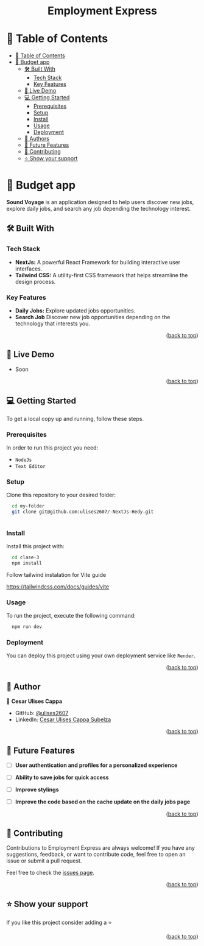 <a name="readme-top"></a>

<div align="center">
  
  <br/>
<h1 align="center">Employment Express</h1>

</div>

<!-- TABLE OF CONTENTS -->

# 📗 Table of Contents

- [📗 Table of Contents](#-table-of-contents)
- [📖 Budget app ](#-budget-app-)
  - [🛠 Built With ](#-built-with-)
    - [Tech Stack ](#tech-stack-)
    - [Key Features ](#key-features-)
  - [🚀 Live Demo ](#-live-demo-)
  - [💻 Getting Started ](#-getting-started-)
    - [Prerequisites](#prerequisites)
    - [Setup](#setup)
    - [Install](#install)
    - [Usage](#usage)
    - [Deployment](#deployment)
  - [👥 Authors ](#-authors-)
  - [🔭 Future Features ](#-future-features-)
  - [🤝 Contributing ](#-contributing-)
  - [⭐️ Show your support ](#️-show-your-support-)

<!-- PROJECT DESCRIPTION -->

# 📖 Budget app <a name="about-project"></a>

**Sound Voyage** is an application designed to help users discover new jobs, explore daily jobs, and search any job depending the technology interest.


## 🛠 Built With <a name="built-with"></a>

### Tech Stack <a name="tech-stack"></a>

- **NextJs:** A powerful React Framework for building interactive user interfaces.
- **Tailwind CSS:** A utility-first CSS framework that helps streamline the design process.

<!-- Features -->

### Key Features <a name="key-features"></a>

- **Daily Jobs:** Explore updated jobs opportunities.
- **Search Job** Discover new job opportunities depending on the technology that interests you.

<p align="right">(<a href="#readme-top">back to top</a>)</p>

<!-- LIVE DEMO -->

## 🚀 Live Demo <a name="live-demo"></a>
- Soon



<p align="right">(<a href="#readme-top">back to top</a>)</p>

<!-- GETTING STARTED -->

## 💻 Getting Started <a name="getting-started"></a>

To get a local copy up and running, follow these steps.

### Prerequisites

In order to run this project you need:

- `NodeJs`
- `Text Editor`


### Setup

Clone this repository to your desired folder:

```sh
  cd my-folder
  git clone git@github.com:ulises2607/-NextJs-Hedy.git
  
```

### Install

Install this project with:

```sh
  cd clase-3
  npm install
```

Follow tailwind instalation for Vite guide

https://tailwindcss.com/docs/guides/vite


### Usage

To run the project, execute the following command:

```sh
  npm run dev
```


### Deployment

You can deploy this project using your own deployment service like `Render`.

<p align="right">(<a href="#readme-top">back to top</a>)</p>

<!-- AUTHORS -->

## 👥 Author <a name="authors"></a>

👤 **Cesar Ulises Cappa**

- GitHub: [@ulises2607](https://github.com/ulises2607)
- LinkedIn: [Cesar Ulises Cappa Subelza](https://www.linkedin.com/in/cesar-ulises-cappa-subelza/)

<p align="right">(<a href="#readme-top">back to top</a>)</p>

<!-- FUTURE FEATURES -->
## 🔭 Future Features <a name="future-features"></a>

- [ ] **User authentication and profiles for a personalized experience**
- [ ] **Ability to save jobs for quick access**
- [ ] **Improve stylings**
- [ ] **Improve the code based on the cache update on the daily jobs page**


<p align="right">(<a href="#readme-top">back to top</a>)</p>

<!-- CONTRIBUTING -->

## 🤝 Contributing <a name="contributing"></a>

Contributions to Employment Express are always welcome! If you have any suggestions, feedback, or want to contribute code, feel free to open an issue or submit a pull request.

Feel free to check the [issues page](../../issues/).

<p align="right">(<a href="#readme-top">back to top</a>)</p>

<!-- SUPPORT -->

## ⭐️ Show your support <a name="support"></a>

If you like this project consider adding a ⭐️


<p align="right">(<a href="#readme-top">back to top</a>)</p>
